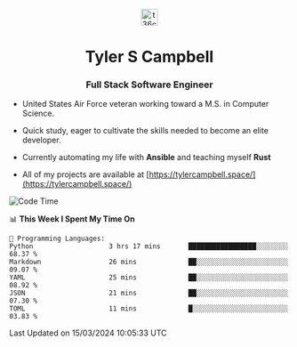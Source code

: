 <p align="center">
<a href="https://www.linkedin.com/in/t36campbell" target="blank"><img align="center" src="https://ik.imagekit.io/t36campbell/Portfolio/linkedin.png.original_m8bbGgPh6.png" alt="t36campbell" height="30" width="30" /></a>
</p>
<h1 align="center">Tyler S Campbell</h1>
<h3 align="center">Full Stack Software Engineer</h3>

* United States Air Force veteran working toward a M.S. in Computer Science.

* Quick study, eager to cultivate the skills needed to become an elite developer.

* Currently automating my life with **Ansible** and teaching myself **Rust**

* All of my projects are available at [https://tylercampbell.space/](https://tylercampbell.space/)

<!--START_SECTION:waka-->
![Code Time](http://img.shields.io/badge/Code%20Time-3%2C269%20hrs%2030%20mins-blue)

📊 **This Week I Spent My Time On** 

```text
💬 Programming Languages: 
Python                   3 hrs 17 mins       █████████████████░░░░░░░░   68.37 % 
Markdown                 26 mins             ██░░░░░░░░░░░░░░░░░░░░░░░   09.07 % 
YAML                     25 mins             ██░░░░░░░░░░░░░░░░░░░░░░░   08.92 % 
JSON                     21 mins             ██░░░░░░░░░░░░░░░░░░░░░░░   07.30 % 
TOML                     11 mins             █░░░░░░░░░░░░░░░░░░░░░░░░   03.83 % 
```


 Last Updated on 15/03/2024 10:05:33 UTC
<!--END_SECTION:waka-->

